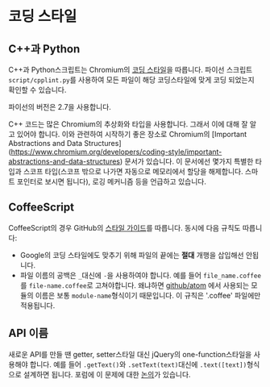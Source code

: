 ﻿# 코딩 스타일

## C++과 Python

C++과 Python스크립트는 Chromium의 [코딩 스타일](http://www.chromium.org/developers/coding-style)을 따릅니다.
파이선 스크립트 `script/cpplint.py`를 사용하여 모든 파일이 해당 코딩스타일에 맞게 코딩 되었는지 확인할 수 있습니다.

파이선의 버전은 2.7을 사용합니다.

C++ 코드는 많은 Chromium의 추상화와 타입을 사용합니다. 그래서 이에 대해 잘 알고 있어야 합니다.
이와 관련하여 시작하기 좋은 장소로 Chromium의 [Important Abstractions and Data Structures]
(https://www.chromium.org/developers/coding-style/important-abstractions-and-data-structures) 문서가 있습니다.
이 문서에선 몇가지 특별한 타입과 스코프 타입(스코프 밖으로 나가면 자동으로 메모리에서 할당을 해제합니다. 스마트 포인터로 보시면 됩니다),
로깅 메커니즘 등을 언급하고 있습니다.

## CoffeeScript

CoffeeScript의 경우 GitHub의 [스타일 가이드](https://github.com/styleguide/javascript)를 따릅니다. 동시에 다음 규칙도 따릅니다:

* Google의 코딩 스타일에도 맞추기 위해 파일의 끝에는 **절대** 개행을 삽입해선 안됩니다.
* 파일 이름의 공백은 `_`대신에 `-`을 사용하여야 합니다. 예를 들어 `file_name.coffee`를
`file-name.coffee`로 고쳐야합니다. 왜냐하면 [github/atom](https://github.com/github/atom) 에서 사용되는 모듈의 이름은
보통 `module-name`형식이기 때문입니다. 이 규칙은 '.coffee' 파일에만 적용됩니다.

## API 이름

새로운 API를 만들 땐 getter, setter스타일 대신 jQuery의 one-function스타일을 사용해야 합니다. 예를 들어
`.getText()`와 `.setText(text)`대신에 `.text([text])`형식으로 설계하면 됩니다.
포럼에 이 문제에 대한 [논의](https://github.com/atom/electron/issues/46)가 있습니다.
